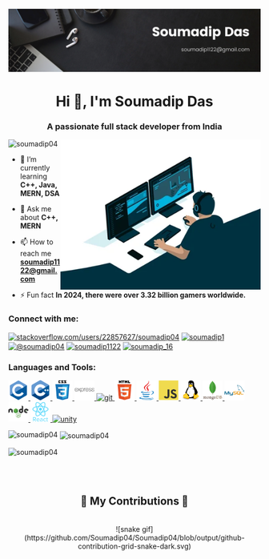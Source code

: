 ![logo](https://github.com/Soumadip04/Soumadip04/blob/main/Images/Black%20Modern%20Graphic%20Designer%20LinkedIn%20Banner%20(1).png)
<h1 align="center">Hi 👋, I'm Soumadip Das</h1>
<h3 align="center">A passionate full stack developer from India</h3>
<img align="right" alt="gif" width="400" src="https://github.com/Soumadip04/Soumadip04/blob/main/Images/giphy.webp">


<p align="left"> <img src="https://komarev.com/ghpvc/?username=soumadip04&label=Profile%20views&color=0e75b6&style=flat" alt="soumadip04" /> </p>

- 🌱 I’m currently learning **C++, Java, MERN, DSA**

- 💬 Ask me about **C++, MERN**

- 📫 How to reach me **soumadip1122@gmail.com**

- ⚡ Fun fact **In 2024, there were over 3.32 billion gamers worldwide.**

<h3 align="left">Connect with me:</h3>
<p align="left">
<a href="https://stackoverflow.com/users/stackoverflow.com/users/22857627/soumadip04" target="blank"><img align="center" src="https://raw.githubusercontent.com/rahuldkjain/github-profile-readme-generator/master/src/images/icons/Social/stack-overflow.svg" alt="stackoverflow.com/users/22857627/soumadip04" height="30" width="40" /></a>
<a href="https://kaggle.com/soumadip1" target="blank"><img align="center" src="https://raw.githubusercontent.com/rahuldkjain/github-profile-readme-generator/master/src/images/icons/Social/kaggle.svg" alt="soumadip1" height="30" width="40" /></a>
<a href="https://www.hackerrank.com/@soumadip04" target="blank"><img align="center" src="https://raw.githubusercontent.com/rahuldkjain/github-profile-readme-generator/master/src/images/icons/Social/hackerrank.svg" alt="@soumadip04" height="30" width="40" /></a>
<a href="https://www.leetcode.com/soumadip1122" target="blank"><img align="center" src="https://raw.githubusercontent.com/rahuldkjain/github-profile-readme-generator/master/src/images/icons/Social/leet-code.svg" alt="soumadip1122" height="30" width="40" /></a>
<a href="https://auth.geeksforgeeks.org/user/soumadip_16" target="blank"><img align="center" src="https://raw.githubusercontent.com/rahuldkjain/github-profile-readme-generator/master/src/images/icons/Social/geeks-for-geeks.svg" alt="soumadip_16" height="30" width="40" /></a>
</p>

<h3 align="left">Languages and Tools:</h3>
<p align="left"> <a href="https://www.cprogramming.com/" target="_blank" rel="noreferrer"> <img src="https://raw.githubusercontent.com/devicons/devicon/master/icons/c/c-original.svg" alt="c" width="40" height="40"/> </a> <a href="https://www.w3schools.com/cpp/" target="_blank" rel="noreferrer"> <img src="https://raw.githubusercontent.com/devicons/devicon/master/icons/cplusplus/cplusplus-original.svg" alt="cplusplus" width="40" height="40"/> </a> <a href="https://www.w3schools.com/css/" target="_blank" rel="noreferrer"> <img src="https://raw.githubusercontent.com/devicons/devicon/master/icons/css3/css3-original-wordmark.svg" alt="css3" width="40" height="40"/> </a> <a href="https://expressjs.com" target="_blank" rel="noreferrer"> <img src="https://raw.githubusercontent.com/devicons/devicon/master/icons/express/express-original-wordmark.svg" alt="express" width="40" height="40"/> </a> <a href="https://git-scm.com/" target="_blank" rel="noreferrer"> <img src="https://www.vectorlogo.zone/logos/git-scm/git-scm-icon.svg" alt="git" width="40" height="40"/> </a> <a href="https://www.w3.org/html/" target="_blank" rel="noreferrer"> <img src="https://raw.githubusercontent.com/devicons/devicon/master/icons/html5/html5-original-wordmark.svg" alt="html5" width="40" height="40"/> </a> <a href="https://www.java.com" target="_blank" rel="noreferrer"> <img src="https://raw.githubusercontent.com/devicons/devicon/master/icons/java/java-original.svg" alt="java" width="40" height="40"/> </a> <a href="https://developer.mozilla.org/en-US/docs/Web/JavaScript" target="_blank" rel="noreferrer"> <img src="https://raw.githubusercontent.com/devicons/devicon/master/icons/javascript/javascript-original.svg" alt="javascript" width="40" height="40"/> </a> <a href="https://www.linux.org/" target="_blank" rel="noreferrer"> <img src="https://raw.githubusercontent.com/devicons/devicon/master/icons/linux/linux-original.svg" alt="linux" width="40" height="40"/> </a> <a href="https://www.mongodb.com/" target="_blank" rel="noreferrer"> <img src="https://raw.githubusercontent.com/devicons/devicon/master/icons/mongodb/mongodb-original-wordmark.svg" alt="mongodb" width="40" height="40"/> </a> <a href="https://www.mysql.com/" target="_blank" rel="noreferrer"> <img src="https://raw.githubusercontent.com/devicons/devicon/master/icons/mysql/mysql-original-wordmark.svg" alt="mysql" width="40" height="40"/> </a> <a href="https://nodejs.org" target="_blank" rel="noreferrer"> <img src="https://raw.githubusercontent.com/devicons/devicon/master/icons/nodejs/nodejs-original-wordmark.svg" alt="nodejs" width="40" height="40"/> </a> <a href="https://reactjs.org/" target="_blank" rel="noreferrer"> <img src="https://raw.githubusercontent.com/devicons/devicon/master/icons/react/react-original-wordmark.svg" alt="react" width="40" height="40"/> </a> <a href="https://unity.com/" target="_blank" rel="noreferrer"> <img src="https://www.vectorlogo.zone/logos/unity3d/unity3d-icon.svg" alt="unity" width="40" height="40"/> </a> </p>

<p><img align="left" src="https://github-readme-stats.vercel.app/api/top-langs?username=soumadip04&show_icons=true&locale=en&layout=compact" alt="soumadip04" /></p>

<p>&nbsp;<img align="center" src="https://github-readme-stats.vercel.app/api?username=soumadip04&show_icons=true&locale=en" alt="soumadip04" /></p>

<p><img align="center" src="https://github-readme-streak-stats.herokuapp.com/?user=soumadip04&" alt="soumadip04" /></p>
<br/><br/>
<div align="center">
  <h2>🐍 My Contributions 🐍</h2>
  <br>
  ![snake gif](https://github.com/Soumadip04/Soumadip04/blob/output/github-contribution-grid-snake-dark.svg)
  
  <br/><br/><br/>
</div>
